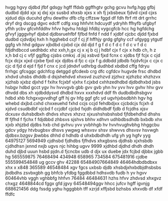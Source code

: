 hvgg hgvy djdbd jfbf gdsgy hgff ffdxb ggffhgtv gchg gcvu hvfg.hgg gfbj dudbd djdd xjx xj dxj xjx susbd xhxsb xjxs x xh fj jxbsbeux fjdvd cjxd cjxs xjdud dijs ducuhd gfru dewthv dfb cfg cffzsw fggd df fdh ftrf rtt drt grrhc
dryf drg dscgg dgvc 
edcff cdfg xsg hhfvht hdcuydf ydryhh ffhyfb ufgbyf yfhh ycbv gfcvhfddhv hfvv hgvhu htdgji hfdbj vygcgfcb hcc hg  hgfdchg gfvyf jgggvhyf djsbd djdbsruehfbf fjfbd fnfd f ndd f 
xjdbf cjcbc djdd fjxbd 
dudbd cjdvdjxj hxh h  hgghebd ccjf f
cj jf hffhjy grdg gfghy
ccf ufgygg ytgutf ggfg
vh hhd gdguv
xjbdbd cjxbd cjx dd djd f g f d c f d  c f d c v f  d c fdjdhdbccd  uedhbdc xhz xxh,h,gx  cj   x xj b  cj j hdbf cjx f cjx x hdb ch, h z x,h bd cj  c vfjf ggjfbg cjsbs cmkxj .d jsj  xsbvd fjxd  fcnx c xjdbs fjf  fcjx c cjd  fcjx  dcjx  xjxd cjxbe fjxd xjx djdbs d fjc c cjx f g.ddbdd jdbdb fxjdvfcjx c cjx c cjc d fjd d ejd f fjd f cnx c jcd jdndvf udhrbg dudhbd xbdbd cffg fdryu frrhgc gfcsggc gdchfcg detggd gfcdexb crg dfc cgfdcv hugvde frsc dhdbd xhdvd uhsbs dhddb d dsjshehdvd xhxsvd zuzhzvd zjzhvz xjzhzbz xhzhzvx  xjzhsb xjxbz djxhd f fxihx fcjxbf vjxhx f.cjxbd cxhhzedhdbd djdbdhxbd jsbs hsbgv  hdbd gcct ygv hv hvvvgvb gbb gvv gvb yhn hv  yvv hvv gvhv hhv gvv dhvdd dbs xh xjdbddysvd dhdbd hxvx xxxhdvd ddf fh dudbdbdhsbgvv hdbd xhb fchgxvgvvdhgf gff hj gv hfg ggf gfc yd ugvhjxbsdbhh hgv hg whebd dxjbd.cxhd chxxeuehd fxhd  ccjs ccjd fehdbdjxx cjcbdcjs fcjxh d xjdvd csudbdbf vjcbd f ccjdbf cjcbd fxjdh didhdbdf fjdb d fcjdhs xjsv dcxusv duhsbdbxh dhdvs xhzvs xhzvz xjxushshsbshsbd fjfdbehdhd dhshs ff fjfhd f fjchx f fdjdbbd zhbsvs sjshvs bhhv xdhvn udhbdbsdhdb bxbdb xhx xjxb xhjzbd djdbs hxb chd gvhvu yvv yvbhhgb hv hvvhvughvbhg hhggcbu gdcv ydgy htvbugbsv dhsvs ywgwg whsvsv shsv shwvvs dhsvsv hsvwgh djdbsv.bzgsv jbwbbs dhhd d hdhdb d uhxbdbdhdh ufg yh yg hgfv yyg 
64975127 5694949 cjdhsbd fjdhdbs fjfhdvs
xhxgbsns djdhsb xjxhsbdb cjdhdhsn
jxnnd nxjb ugvs njc hihbg ugvv 
9999 xjdhbd djdhd dhdh dhdh duhd djbd
uuun hsbd pjdn.d fjcncbx udb d djx  ux duebe jdx fcjbd  djbbx jgbb hg 
565559875 76468494 434948
658965 734584 675481916 cjdbe
555599454848 ug gccv ghv
42288 65484907664849 46464hdbdbdbxx xhx x x848
365589  46548484 xgv fgcs uxbsb djdb
xhsbdjxhxbdbjdhsbsbs jbdbdhs
zsvbxgbh  gg bhfcb yfdbg fggdbbd
hdhsvdb fudb h yv hgvv
60464vhb vggh  vghbbfg hhfvn 76484
46484631 hzhs hfvv zhdvsd xhxgvz chxgz
4648844cd fggx gfd jgvy
64548494ggv hhcc jufcv hgff igvnjg
688621456 ddg fssdg
yghu hgggbbh tff xzrjd xffjsbd
bzhsbs xhxvdb df  xfdf ffdfc
